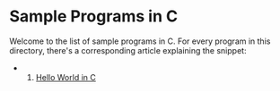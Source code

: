 # Sample Programs in C

Welcome to the list of sample programs in C. For every program in this
directory, there's a corresponding article explaining the snippet:

- 1. [Hello World in C](https://therenegadecoder.com/code/hello-world-in-c/)
